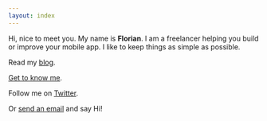 ```yaml
---
layout: index
---
```


Hi, nice to meet you. My name is **Florian**. I am a freelancer helping you build or improve your mobile app. I like to keep things as simple as possible.

<!-- See the [projects](/work) I worked on.  -->

Read my [blog](/blog).

[Get to know me](/about).

Follow me on [Twitter](https://twitter.com/florianbuerger).

Or [send an email](mailto:hi@florianbuerger.com?subject=Hi!) and say Hi!
